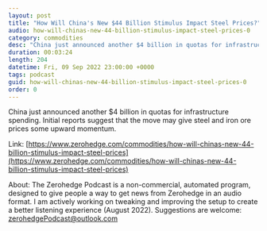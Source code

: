 ```yaml
---
layout: post
title: "How Will China's New $44 Billion Stimulus Impact Steel Prices?"
audio: how-will-chinas-new-44-billion-stimulus-impact-steel-prices-0
category: commodities
desc: "China just announced another $4 billion in quotas for infrastructure spending. Initial reports suggest that the move may give steel and iron ore prices some upward momentum. "
duration: 00:03:24
length: 204
datetime: Fri, 09 Sep 2022 23:00:00 +0000
tags: podcast
guid: how-will-chinas-new-44-billion-stimulus-impact-steel-prices-0
order: 0
---
```

China just announced another $4 billion in quotas for infrastructure spending. Initial reports suggest that the move may give steel and iron ore prices some upward momentum. 

Link: [https://www.zerohedge.com/commodities/how-will-chinas-new-44-billion-stimulus-impact-steel-prices](https://www.zerohedge.com/commodities/how-will-chinas-new-44-billion-stimulus-impact-steel-prices)

About: The Zerohedge Podcast is a non-commercial, automated program, designed to give people a way to get news from Zerohedge in an audio format.  I am actively working on tweaking and improving the setup to create a better listening experience (August 2022).  Suggestions are welcome: [zerohedgePodcast@outlook.com](mailto:zerohedgePodcast@outlook.com)